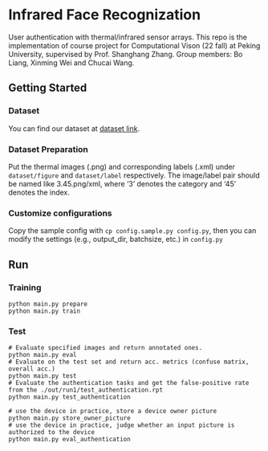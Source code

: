 # Infrared Face Recognization

User authentication with thermal/infrared sensor arrays. This repo is the implementation of course project for Computational Vison (22 fall) at Peking University, supervised by Prof. Shanghang Zhang. 
Group members: Bo Liang, Xinming Wei and Chucai Wang.

## Getting Started

### Dataset

You can find our dataset at [dataset link](https://disk.pku.edu.cn/link/5986AA7536C91C91935EE3273B58B548).

### Dataset Preparation
Put the thermal images (.png) and corresponding labels (.xml) under `dataset/figure` and `dataset/label` respectively. The image/label pair should be named like 3.45.png/xml, where ‘3’ denotes the category and ‘45’ denotes the index.

### Customize configurations
Copy the sample config with `cp config.sample.py config.py`, then you can modify the settings (e.g., output_dir, batchsize, etc.) in `config.py`

## Run

### Training
```shell
python main.py prepare
python main.py train
```

### Test
```shell
# Evaluate specified images and return annotated ones.
python main.py eval
# Evaluate on the test set and return acc. metrics (confuse matrix, overall acc.)
python main.py test
# Evaluate the authentication tasks and get the false-positive rate from the ./out/run1/test_authentication.rpt
python main.py test_authentication

# use the device in practice, store a device owner picture
python main.py store_owner_picture
# use the device in practice, judge whether an input picture is authorized to the device
python main.py eval_authentication
```

